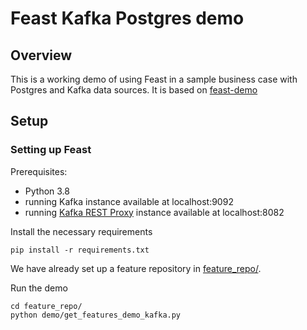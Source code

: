 # Feast Kafka Postgres demo

## Overview

This is a working demo of using Feast in a sample business case with Postgres and Kafka data sources. It is based on [feast-demo](https://github.com/feast-dev/feast-demo)

## Setup

### Setting up Feast

Prerequisites:
- Python 3.8 
- running Kafka instance available at localhost:9092
- running [Kafka REST Proxy](https://docs.confluent.io/platform/current/kafka-rest/quickstart.html) instance available at localhost:8082


Install the necessary requirements

```
pip install -r requirements.txt
```

We have already set up a feature repository in [feature_repo/](feature_repo/). 

Run the demo
```
cd feature_repo/
python demo/get_features_demo_kafka.py
```
